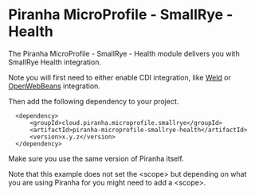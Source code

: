 
# Piranha MicroProfile - SmallRye - Health

The Piranha MicroProfile - SmallRye - Health  module delivers you with SmallRye Health
integration.

Note you will first need to either enable CDI integration, like 
[Weld](../piranha-weld/README.md) or [OpenWebBeans](../piranha-openwebbeans/README.md) integration.

Then add the following dependency to your project.

      <dependency>
          <groupId>cloud.piranha.microprofile.smallrye</groupId>
          <artifactId>piranha-microprofile-smallrye-health</artifactId>
          <version>x.y.z</version>
      </dependency>

Make sure you use the same version of Piranha itself.

Note that this example does not set the &lt;scope&gt; but depending on what you
are using Piranha for you might need to add a &lt;scope&gt;.

